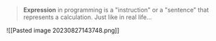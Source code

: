 >**Expression** in programming is a "instruction" or a "sentence" that represents a calculation. Just like in real life...

![[Pasted image 20230827143748.png]]